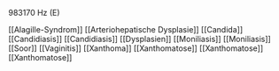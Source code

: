 983170 Hz (E)

[[Alagille-Syndrom]]
[[Arteriohepatische Dysplasie]]
[[Candida]]
[[Candidiasis]]
[[Candidiasis]]
[[Dysplasien]]
[[Moniliasis]]
[[Moniliasis]]
[[Soor]]
[[Vaginitis]]
[[Xanthoma]]
[[Xanthomatose]]
[[Xanthomatose]]
[[Xanthomatose]]